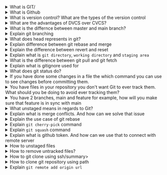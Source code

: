 <details>
<summary>What is GIT/</summary><b><br>

Git is a version control system that allows you to track changes to files and coordinate work on those files among multiple people.
Git also makes it easy to collaborate with others, as you can share changes and merge the changes made by different people into a single version of a file.
</b>
</details>

<details>
<summary>What is Github</summary><b><br>
GitHub is a web-based platform that provides hosting for version control using Git. It is a subsidiary of Microsoft, 
and it offers all of the distributed version control and source code management (SCM) functionality of Git as well as adding its own features. 
GitHub is a very popular platform for developers to share and collaborate on projects, and it is also used for hosting open-source projects.
</b>
</details>

<details>
<summary>What is version control?  What are the types of the version control</summary><b><br>

Version control is a system that tracks changes to a file or set of files over time so that you can recall specific versions later. 
It allows you to revert files back to a previous state, revert the entire project back to a previous state.

1. Centralised version control system(CVCS): It uses a central server to store all the versions of a project's files.
   Developers "check out" files from the central server, make changes, and then "check in" the updated files. Examples of CVCS include Subversion and Perforce.

2. Distributed version control system(DVCS): It allows developers to "clone" an entire repository, including the entire version history of the project.
   This means that they have a complete local copy of the repository, including all branches and past versions.
   Developers can work independently and then later merge their changes back into the main repository. Examples of DVCS include Git
</b>
</details>

<details>
<summary>What are the advantages of DVCS over CVCS?</summary><b><br>

1. Better collabartion: In a DVCS, every developer has a full copy of the repository, including the entire history of all changes.
   This makes it easier for developers to work together, as they don't have to constantly communicate with a central server to commit their changes or to see the changes made by others.
2. Improve speed: ecause developers have a local copy of the repository, they can commit their changes and perform other version control actions faster,
   as they don't have to communicate with a central server.
3. Greater flexibility: With a DVCS, developers can work offline and commit their changes later when they do have an internet connection.
   They can also choose to share their changes with only a subset of the team(team interested in reviewing or collaborating on this particular feature),
   rather than pushing all of their changes to a central server.
5. Enhanced security: In a DVCS, the repository history is stored on multiple servers and computers, which makes it more resistant to data loss.
   If the central server in a CVCS goes down or the repository becomes corrupted, it can be difficult to recover the lost data.
</b>
</details>

<details>
<summary>What is the differnce between master and main branch?</summary><b><br>

the difference between "main" and "master" branches is primarily in their naming convention and historical usage. 
While "master" has been the traditional default branch name in Git, "main" is increasingly being used as an alternative to promote 
more inclusive language and practices within the software development community. Both branches serve the same purpose as the primary line of development in a repository.
</b>
</details>

<details>
<summary>Explain git branching</summary><b><br>

Each repository has a deafult branch named as *main* branch. We can create end number of branches as per our requirements.
Usually developers create their own branches works on there bugs and fixes it and then push it to the main branch.
We can merge a branch with another branch using a pull request.

```
# command to check current branch
git branch #astreick mark shows the current working branch we are on

# command to create new branch
git checkout -b branch1

# command to switch between branched
git checkout branch1
git switch branch1

# command to remove branch from git
git branch -d branch1
```
</b>
</details>

<details>
<summary>What does head represents in git?</summary><b><br>

HEAD is the reference to the most recent commit in the current branch. This means HEAD is just like a pointer that keeps track of the latest commit in your current branch.<br>
For eg: Suppose you have a file that has 2 branch main and dev, first you have made two commit in main branch c1,c2. Then switched to dev branch and have commit c3,c4. So the head will be on c4. And now i have switched again to the main branch. So now the head will be on c2. 
</b>
</details>

<details>
<summary>Explain difference between git rebase and merge</summary><b><br>


</b>
</details>

<details>
<summary>Explain the difference between revert and reset</summary><b><br>

</b>
</details>

<details> 
<summary> Explain what is <code>git directory</code>, <code>working directory</code> and <code>staging area</code></summary><b><br>

</b>
</details>

<details>
<summary>What is the difference between git pull and git fetch </summary><b><br>

``` git pull = git fetch + git merge ```

When you run git pull, it gets all the changes from the remote or central repository and attaches it to your corresponding branch in your local repository.

git fetch gets all the changes from the remote repository, stores the changes in a separate branch in your local repository
</b>
</details>

<details>
<summary>Explain what is gitignore used for</summary><b><br>

The purpose of `gitignore` files is to ensure that certain files not tracked by Git remain untracked. To stop tracking a file that is currently tracked, use git rm --cached.
</b>
</details>

<details>
<summary>What does git status do?</summary><b><br>

`git status` helps you to understand the tracking status of files in your repository. Focusing on working directory and staging area - you can learn which changes were made in the working directory, which changes are in the staging area and in general, whether files are being tracked or not.
</b>
</details>

<details>
<summary>If you have done some changes in a file the which command you can use to see changes before committing them.</summary><b><br>

`git diff`
</b>
</details>

<details>
<summary>You have files in your repository you don't want Git to ever track them. What should you be doing to avoid ever tracking them?</summary><b><br>

You can put the filename in `.gitignore` file, which prevent it from adding it to staging area. Thus tracking can be prevented
</b>
</details>

<details>
<summary>You have 2 branches, main and feature for example, how will you make sure that feature is in sync with main</summary><b><br>

```console
git checkout main # to make sure head is on main branch
git pull # to pull all changes from remote server on your local repo
git checkout feature # to move your head on feature branch
git merge main # this will merge all main branches changes with feature branch.
```
</b>
</details>

<details>
<summary>What unstaged means in regards to Git?</summary><b><br>

A file which is still in working directory, yet not added to staging area. This file cannot be tracked.
</b>
</details>

<details>
<summary>Explain what is merge conflicts. And how can we solve that issue</summary><b><br>

When same name file is been editing with two different branches(note that content of the file should be different), if we merge then conflicts occurs.

case1: Consider in main branch in file.txt file a statement is written like<br>
`Hi, My name is Abhishek`<br>
And then there is another branch named feature1nthat has statement as follows<br>
`Hi, My name is Abhishek. I am a boy`<br>
In such case conflict will not occur.<br>

case2: Consider in main branch in file.txt file a statement is written like<br>
`Hi, My name is Abhishek`<br>
And then there is another branch named feature1nthat has statement as follows<br>
`I am a boy`<br>
In such case conflict will occur.<br>
We can solve this issue by opening the editor and decide how we wanted the content to be formatted.<br>
Thus after that we can add the file in staging area and commit the changes.
</b>
</details>

<details>
<summary>Explain the use case of git rebase</summary><b><br>

Suppose a team is working on a `feature` branch that is coming from the `main` branch of the repo. At a point, where the feature development is done, and finally we wish to merge the feature branch into the main branch without keeping the history of the commits made in the feature branch, a `git rebase` will be helpful.
</b>
</details>

<details>  
<summary>Explain <code>git cherry-pick</code> command</summary><b><br>

Git cherry pick is a command used to apply a specific commit from one branch to another. It allows you to select individual commits and incorporate them into another branch, providing more granular control over the changes you want to include.<br>

Let's say we have two branches 'main' and 'feature'. We have made commit in feature branch and want to include that in main branch.

```hcl
# apply single commit
git cherry-pick <commit_id>

# applying multiple commits
git cherry-pick <commit_id1> <commit_id2> <commit_id3>
</b>
</details>

<details>
<summary>Explain <code>git stash</code> command</summary><b><br>

Suppose you are implementing a new feature for your product. Your code is in progress and suddenly a business escalation comes.<br>
Because of this, you have to keep aside your new feature you are working on for somtimes.<br>
Now, we can't commit our partial code and also cannot throw away our changes. So we need some temporary storage when you can store your partial changes and later on commit it.<br>
To stash an item, it applies only on the modified files not on new files.

```hcl
# to stash an item
git stash

# to see stashed items list
git stash list

# to apply stashed items
git stash apply <stash_id>

# to clear stash items
git stash clear

# to reapply changes
git stash pop
```
The git stash pop command is quite similar to git stash apply. The main difference between both of these commands is stash pop command that deletes the stash from the stack after it is applied.
</b>
</details>

<details>
<summary>Explain <code>git squash</code> command</summary><b><br>

</b>
</details>

<details>
<summary>Explain what is github token. And how can we use that to connect with remote server</summary><b><br>

</b>
</details>

<details>
<summary>How to unstaged files</summary><b><br>

`git reset -- <file_name>` will unstage any staged changes for the given file(s).
</b>
</details>

<details>
<summary>How to remove untracked files?</summary><b><br>

`git clean [-d] [-f] [-n]`<br>
f--->To remove the unstaged files, we have to use the git clean command with the -f flag.<br>
n---> This lists out all the files that are going to be removed using the git clean command.<br>
d---> This lists out all the files and directories that are going to be removed using the git clean command.
</b>
</details>

<details>
<summary>How to git clone using ssh/summary><b><br>

</b>
</details>

<details>
<summary>How to clone git repository using path</summary><b><br>

</b>
</details>

<details>
<summary>Explain <code>git remote add origin url</code></summary><b><br>

`git remote add` : This command is used to add remote repo to our local server.<br>
`name` : It is like a shorthand reference to our url. This is the name that we want to give to the remote repository.<br>
`url` : It is the url of repository that we want to add.<br>

How can we rename the above shorthand refernece<br>
`git remote rename <old_name> <new_name>`

How to remove the shorthand reference<br>
`git remote remove <name>`
</b>
</details>


